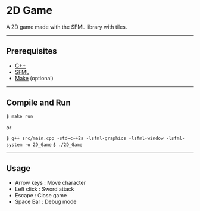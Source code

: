 # 2D Game

A 2D game made with the SFML library with tiles.

[](2D_Game_01-22.png)

***

## Prerequisites

- [G++](https://gcc.gnu.org/)
- [SFML](https://www.sfml-dev.org/index.php)
- [Make](https://www.gnu.org/software/make/) (optional)

***

## Compile and Run

``$ make run``

or

``$ g++ src/main.cpp -std=c++2a -lsfml-graphics -lsfml-window -lsfml-system -o 2D_Game``
``$ ./2D_Game``

***

## Usage

- Arrow keys : Move character
- Left click : Sword attack
- Escape : Close game
- Space Bar : Debug mode
